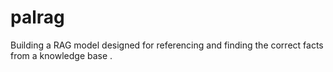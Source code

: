 # palrag
Building a RAG model designed for referencing and finding the correct facts from a knowledge base  . 
